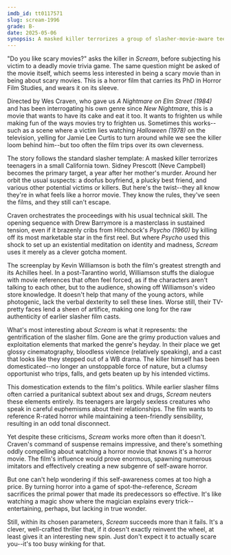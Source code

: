 ```yaml
---
imdb_id: tt0117571
slug: scream-1996
grade: B-
date: 2025-05-06
synopsis: A masked killer terrorizes a group of slasher-movie-aware teenagers in a small California town.
---
```


"Do you like scary movies?" asks the killer in _Scream_, before subjecting his victim to a deadly movie trivia game. The same question might be asked of the movie itself, which seems less interested in being a scary movie than in being about scary movies. This is a horror film that carries its PhD in Horror Film Studies, and wears it on its sleeve.

Directed by Wes Craven, who gave us <span data-imdb-id="tt0087800">_A Nightmare on Elm Street (1984)_</span> and has been interrogating his own genre since <span data-imdb-id="tt0111686">_New Nightmare_</span>, this is a movie that wants to have its cake and eat it too. It wants to frighten us while making fun of the ways movies try to frighten us. Sometimes this works--such as a scene where a victim lies watching <span data-imdb-id="tt0077651">_Halloween (1978)_</span> on the television, yelling for Jamie Lee Curtis to turn around while we see the killer loom behind him--but too often the film trips over its own cleverness.

The story follows the standard slasher template: A masked killer terrorizes teenagers in a small California town. Sidney Prescott (Neve Campbell) becomes the primary target, a year after her mother's murder. Around her orbit the usual suspects: a doofus boyfriend, a plucky best friend, and various other potential victims or killers. But here's the twist--they all know they're in what feels like a horror movie. They know the rules, they've seen the films, and they still can't escape.

Craven orchestrates the proceedings with his usual technical skill. The opening sequence with Drew Barrymore is a masterclass in sustained tension, even if it brazenly cribs from Hitchcock's <span data-imdb-id="tt0054215">_Psycho (1960)_</span> by killing off its most marketable star in the first reel. But where _Psycho_ used this shock to set up an existential meditation on identity and madness, _Scream_ uses it merely as a clever gotcha moment.

The screenplay by Kevin Williamson is both the film's greatest strength and its Achilles heel. In a post-Tarantino world, Williamson stuffs the dialogue with movie references that often feel forced, as if the characters aren't talking to each other, but to the audience, showing off Williamson's video store knowledge. It doesn't help that many of the young actors, while photogenic, lack the verbal dexterity to sell these lines. Worse still, their TV-pretty faces lend a sheen of artifice, making one long for the raw authenticity of earlier slasher film casts.

What's most interesting about _Scream_ is what it represents: the gentrification of the slasher film. Gone are the grimy production values and exploitation elements that marked the genre's heyday. In their place we get glossy cinematography, bloodless violence (relatively speaking), and a cast that looks like they stepped out of a WB drama. The killer himself has been domesticated--no longer an unstoppable force of nature, but a clumsy opportunist who trips, falls, and gets beaten up by his intended victims.

This domestication extends to the film's politics. While earlier slasher films often carried a puritanical subtext about sex and drugs, _Scream_ neuters these elements entirely. Its teenagers are largely sexless creatures who speak in careful euphemisms about their relationships. The film wants to reference R-rated horror while maintaining a teen-friendly sensibility, resulting in an odd tonal disconnect.

Yet despite these criticisms, _Scream_ works more often than it doesn't. Craven's command of suspense remains impressive, and there's something oddly compelling about watching a horror movie that knows it's a horror movie. The film's influence would prove enormous, spawning numerous imitators and effectively creating a new subgenre of self-aware horror.

But one can't help wondering if this self-awareness comes at too high a price. By turning horror into a game of spot-the-reference, _Scream_ sacrifices the primal power that made its predecessors so effective. It's like watching a magic show where the magician explains every trick--entertaining, perhaps, but lacking in true wonder.

Still, within its chosen parameters, _Scream_ succeeds more than it fails. It's a clever, well-crafted thriller that, if it doesn't exactly reinvent the wheel, at least gives it an interesting new spin. Just don't expect it to actually scare you--it's too busy winking for that.